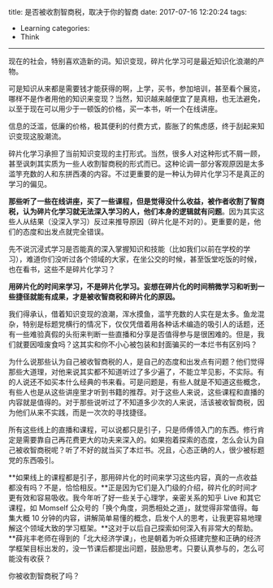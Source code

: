 title: 是否被收割智商税，取决于你的智商
date: 2017-07-16 12:20:24
tags:
  - Learning
categories:
  - Think
---

现在的社会，特别喜欢造新的词。知识变现，碎片化学习可是最近知识化浪潮的产物。  

可是知识从来都是需要钱才能获得的啊，上学，买书，参加培训，甚至看个展览，哪样不是作者用他的知识来变现？当然，知识越来越便宜了是真相，也无法避免，以至于现在可以用少于一顿饭的价格，买一本书，听一个在线讲座。  

信息的泛滥，低廉的价格，极其便利的付费方式，膨胀了的焦虑感，终于刮起来知识变现这股潮流。  

碎片化学习承担了当前知识变现的主打形式。当然，很多人对这种形式不屑一顾，甚至讽刺其实质为一些人收割智商税的形式而已。这种论调一部分客观原因是太多滥竽充数的人和东拼西凑的内容。不过更重要的是一种认为碎片化学习不是真正的学习的偏见。  

**那些听了一些在线讲座，买了一些课程，但是觉得没什么收益，被作者收割了智商税，认为碎片化学习就无法深入学习的人，他们本身的逻辑就有问题**。因为其实这些人从结果（没深入学习）反过来推导原因（碎片化是不对的）。更重要的是，他们的态度和出发点就完全错误。  

先不说沉浸式学习是否能真的深入掌握知识和技能（比如我们以前在学校的学习），难道你们没听过各个领域的大家，在坐公交的时候，甚至饭堂吃饭的时候，也在看书，这些不是碎片化学习？  

**用碎片化的时间来学习，不是碎片化学习。妄想在碎片化的时间稍微学习和听到一些捷径就能有成果，才是被收智商税和碎片化的原因。**

我们得承认，借着知识变现的浪潮，浑水摸鱼，滥竽充数的人实在是太多。鱼龙混杂，特别是标题党横行的情况下，仅仅凭借着用各种话术编造的吸引人的话题，还有一些难验真假的头衔来判断一些直播和分享是否值得参与是很困难的。但是，我们就要因噎废食吗？这其实和你不小心被包装和封面骗买的一本烂书有区别吗？  

为什么说那些认为自己被收智商税的人，是自己的态度和出发点有问题？他们觉得那些大道理，对他来说其实都不知道听过了多少遍了，不能立竿见影，不实际。有的人说还不如买本什么经典的书来看。可是问题是，有些人就是不知道这些概念，有些人也是从这些讲座里才听到书籍的推荐。对于这些人来说，这些课程和直播的内容就是值得的。对于那些说听过了不知道多少次的人来说，活该被收智商税，因为他们从来不实践，而是一次次的寻找捷径。  

所有这些线上的直播和课程，可以说都只是引子，只是师傅领入门的东西。修行肯定是需要靠自己再花费更大的功夫来深入的。如果抱着探索的态度，怎么会认为自己被收智商税呢？听了不好的就当买了本烂书。况且，心态正确的人，很少被标题党的东西吸引。  

**如果线上的课程都是引子，那用碎片化的时间来学习这些内容，真的一点收益都没有吗？不是，恰恰相反。**正是因为它们是入门级的介绍，碎片化的时间才更有效和容易吸收。我今年听了好一些关于心理学，亲密关系的知乎 Live 和其它课程，如 Momself 公众号的「换个角度，洞悉相处之道」，就觉得非常值得。每集大概 10 分钟的内容，讲解简单易懂的概念，启发个人的思考，让我更容易地理解这个领域大致的学习框架。**这对于以后自己探索如何深入有非常大的帮助。**薛兆丰老师在得到的「北大经济学课」，也是朝着为听众搭建完整和正确的经济学框架目标出发的，没一节课后都提出问题，鼓励思考。只要认真参与的，怎么可能没有收获？  

你被收割智商税了吗？  
